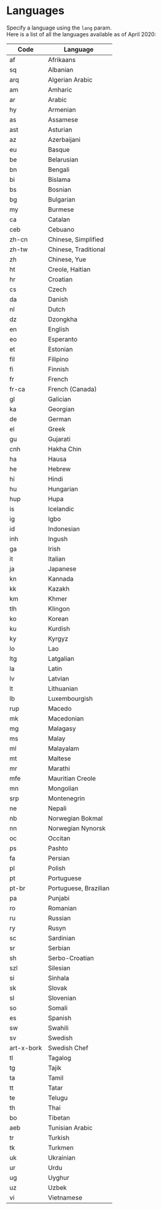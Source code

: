 # Languages

Specify a language using the `lang` param.  
Here is a list of all the languages available as of April 2020:

| Code       | Language              |
|------------|-----------------------|
| af         | Afrikaans             |
| sq         | Albanian              |
| arq        | Algerian Arabic       |
| am         | Amharic               |
| ar         | Arabic                |
| hy         | Armenian              |
| as         | Assamese              |
| ast        | Asturian              |
| az         | Azerbaijani           |
| eu         | Basque                |
| be         | Belarusian            |
| bn         | Bengali               |
| bi         | Bislama               |
| bs         | Bosnian               |
| bg         | Bulgarian             |
| my         | Burmese               |
| ca         | Catalan               |
| ceb        | Cebuano               |
| zh-cn      | Chinese, Simplified   |
| zh-tw      | Chinese, Traditional  |
| zh         | Chinese, Yue          |
| ht         | Creole, Haitian       |
| hr         | Croatian              |
| cs         | Czech                 |
| da         | Danish                |
| nl         | Dutch                 |
| dz         | Dzongkha              |
| en         | English               |
| eo         | Esperanto             |
| et         | Estonian              |
| fil        | Filipino              |
| fi         | Finnish               |
| fr         | French                |
| fr-ca      | French (Canada)       |
| gl         | Galician              |
| ka         | Georgian              |
| de         | German                |
| el         | Greek                 |
| gu         | Gujarati              |
| cnh        | Hakha Chin            |
| ha         | Hausa                 |
| he         | Hebrew                |
| hi         | Hindi                 |
| hu         | Hungarian             |
| hup        | Hupa                  |
| is         | Icelandic             |
| ig         | Igbo                  |
| id         | Indonesian            |
| inh        | Ingush                |
| ga         | Irish                 |
| it         | Italian               |
| ja         | Japanese              |
| kn         | Kannada               |
| kk         | Kazakh                |
| km         | Khmer                 |
| tlh        | Klingon               |
| ko         | Korean                |
| ku         | Kurdish               |
| ky         | Kyrgyz                |
| lo         | Lao                   |
| ltg        | Latgalian             |
| la         | Latin                 |
| lv         | Latvian               |
| lt         | Lithuanian            |
| lb         | Luxembourgish         |
| rup        | Macedo                |
| mk         | Macedonian            |
| mg         | Malagasy              |
| ms         | Malay                 |
| ml         | Malayalam             |
| mt         | Maltese               |
| mr         | Marathi               |
| mfe        | Mauritian Creole      |
| mn         | Mongolian             |
| srp        | Montenegrin           |
| ne         | Nepali                |
| nb         | Norwegian Bokmal      |
| nn         | Norwegian Nynorsk     |
| oc         | Occitan               |
| ps         | Pashto                |
| fa         | Persian               |
| pl         | Polish                |
| pt         | Portuguese            |
| pt-br      | Portuguese, Brazilian |
| pa         | Punjabi               |
| ro         | Romanian              |
| ru         | Russian               |
| ry         | Rusyn                 |
| sc         | Sardinian             |
| sr         | Serbian               |
| sh         | Serbo-Croatian        |
| szl        | Silesian              |
| si         | Sinhala               |
| sk         | Slovak                |
| sl         | Slovenian             |
| so         | Somali                |
| es         | Spanish               |
| sw         | Swahili               |
| sv         | Swedish               |
| art-x-bork | Swedish Chef          |
| tl         | Tagalog               |
| tg         | Tajik                 |
| ta         | Tamil                 |
| tt         | Tatar                 |
| te         | Telugu                |
| th         | Thai                  |
| bo         | Tibetan               |
| aeb        | Tunisian Arabic       |
| tr         | Turkish               |
| tk         | Turkmen               |
| uk         | Ukrainian             |
| ur         | Urdu                  |
| ug         | Uyghur                |
| uz         | Uzbek                 |
| vi         | Vietnamese            |